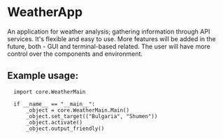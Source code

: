 # WeatherApp
An application for weather analysis; gathering information through API services. It's flexible and easy to use. More features will be added in the future, both - GUI and terminal-based related. The user will have
more control over the components and environment.

## Example usage:
  ```
    import core.WeatherMain

    if __name__ == "__main__":
        _object = core.WeatherMain.Main()
        _object.set_target(("Bulgaria", "Shumen"))
        _object.activate()
        _object.output_friendly()
  ```
